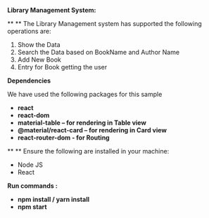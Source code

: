 **Library Management System:**

** ** The Library Management system has supported the following operations are:

1. Show the Data
2. Search the Data based on BookName and Author Name
3. Add New Book
4. Entry for Book getting the user

**Dependencies**

We have used the following packages for this sample

- **react**
- **react-dom**
- **material-table – for rendering in Table view**
- **@material/react-card – for rendering in Card view**
- **react-router-dom - for Routing**

** ** Ensure the following are installed in your machine:

- Node JS
- React

**Run commands :**

- **npm install / yarn install**
- **npm start**
